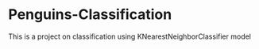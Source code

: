 # Penguins-Classification
This is a project on classification using KNearestNeighborClassifier model
